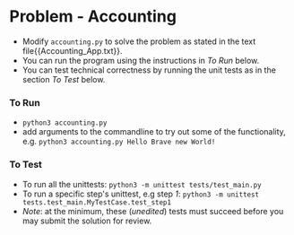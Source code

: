 # Problem - Accounting

* Modify `accounting.py` to solve the problem as stated in the text file{{Accounting_App.txt}}.
* You can run the program using the instructions in *To Run* below.
* You can test technical correctness by running the unit tests as in the section *To Test* below.

### To Run

* `python3 accounting.py`
* add arguments to the commandline to try out some of the functionality, e.g. `python3 accounting.py Hello Brave new World!`

### To Test

* To run all the unittests: `python3 -m unittest tests/test_main.py`
* To run a specific step's unittest, e.g step *1*: `python3 -m unittest tests.test_main.MyTestCase.test_step1`
* _Note_: at the minimum, these (*unedited*) tests must succeed before you may submit the solution for review.
